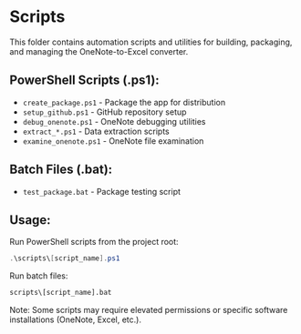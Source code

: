 # Scripts

This folder contains automation scripts and utilities for building, packaging, and managing the OneNote-to-Excel converter.

## PowerShell Scripts (.ps1):
- `create_package.ps1` - Package the app for distribution
- `setup_github.ps1` - GitHub repository setup
- `debug_onenote.ps1` - OneNote debugging utilities
- `extract_*.ps1` - Data extraction scripts
- `examine_onenote.ps1` - OneNote file examination

## Batch Files (.bat):
- `test_package.bat` - Package testing script

## Usage:
Run PowerShell scripts from the project root:
```powershell
.\scripts\[script_name].ps1
```

Run batch files:
```cmd
scripts\[script_name].bat
```

Note: Some scripts may require elevated permissions or specific software installations (OneNote, Excel, etc.).
